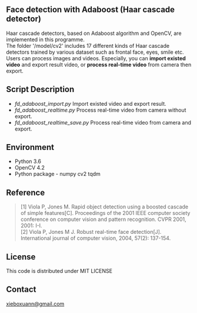 ## Face detection with Adaboost (Haar cascade detector)

Haar cascade detectors, based on Adaboost algorithm and OpenCV, are implemented in this programme.  
The folder '/model/cv2' includes 17 different kinds of Haar cascade detectors trained by various dataset such as frontal face, eyes, smile etc.  
Users can process images and videos. Especially, you can **import existed video** and export result video, or **process real-time video** from camera then export.

## Script Description
* *fd\_adaboost\_import.py* Import existed video and export result.
* *fd\_adaboost\_realtime.py* Process real-time video from camera without export.
* *fd\_adaboost\_realtime\_save.py* Process real-time video from camera and export.

## Environment
* Python 3.6
* OpenCV 4.2
* Python package - numpy cv2 tqdm

## Reference 
> [1] Viola P, Jones M. Rapid object detection using a boosted cascade of simple features[C]. Proceedings of the 2001 IEEE computer society conference on computer vision and pattern recognition. CVPR 2001, 2001: I-I.  
> [2] Viola P, Jones M J. Robust real-time face detection[J]. International journal of computer vision, 2004, 57(2): 137-154.

## License
This code is distributed under MIT LICENSE

## Contact
xieboxuann@gmail.com